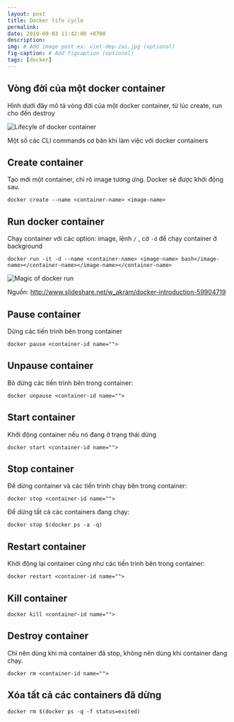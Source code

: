```yaml
---
layout: post
title: Docker life cycle
permalink: 
date: 2019-09-03 11:42:00 +0700
description: 
img: # Add image post ex: viet-dep-zai.jpg (optional)
fig-caption: # Add figcaption (optional)
tags: [docker]
---
```


## Vòng đời của một docker container
Hình dưới đây mô tả vòng đời của một docker container, từ lúc create, run cho đến destroy

![Lifecyle of docker container](/wp-content/uploads/2019/08/Lifecycle-of-docker-container.png)

Một số các CLI commands cơ bản khi làm việc với docker containers

## Create container
Tạo mới một container, chỉ rõ image tương ứng. Docker sẽ được khởi động sau.

```
docker create --name <container-name> <image-name>
```

## Run docker container

Chạy container với các option: image, lệnh `/` , cờ `-d` để chạy container ở background

```
docker run -it -d --name <container-name> <image-name> bash</image-name></container-name></image-name></container-name>
```

![Magic of docker run](https://miro.medium.com/max/946/1*obzu32ZsInRqCr1mrQb5lA.jpeg)

Nguồn: http://www.slideshare.net/w_akram/docker-introduction-59904719

## Pause container
Dừng các tiến trình bên trong container

```
docker pause <container-id name="">
```

## Unpause container
Bỏ dừng các tiến trình bên trong container:

```
docker unpause <container-id name="">
```

## Start container
Khởi động container nếu nó đang ở trạng thái dừng

```
docker start <container-id name="">
```

## Stop container
Để dừng container và các tiến trình chạy bên trong container:

```
docker stop <container-id name="">
```

Để dừng tất cả các containers đang chạy:

```
docker stop $(docker ps -a -q)
```

## Restart container
Khởi động lại container cũng như các tiến trình bên trong container:

```
docker restart <container-id name="">
```

## Kill container

```
docker kill <container-id name="">
```

## Destroy container
Chỉ nên dùng khi mà container đã stop, không nên dùng khi container đang chạy.

```
docker rm <container-id name="">
```

## Xóa tất cả các containers đã dừng
```
docker rm $(docker ps -q -f status=exited)
```
